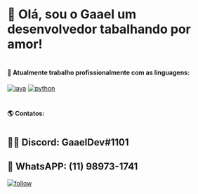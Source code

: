 # 👋 Olá, sou o Gaael um desenvolvedor tabalhando por amor!
#
#### 👾 Atualmente trabalho profissionalmente com as linguagens:
[![java](https://img.shields.io/badge/Java-ED8B00?style=for-the-badge&logo=java&logoColor=white)](https://github.com/gabrielbroken/#) [![python](https://img.shields.io/badge/Python-3776AB?style=for-the-badge&logo=python&logoColor=white)](https://github.com/gabrielbroken/#)
#
#### 🌎 Contatos:
#
## 👨‍💻 Discord: GaaelDev#1101
## 📱 WhatsAPP: (11) 98973-1741

[![follow](https://img.shields.io/github/followers/gabrielbroken.svg?style=social&label=Follow&maxAge=2592000)](https://github.com/gabrielbroken/#)
#
